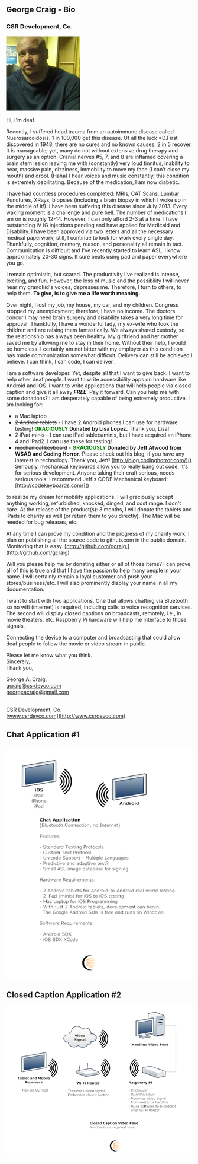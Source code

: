 ## George Craig - Bio
### CSR Development, Co.

![](george-craig.png)

Hi, I'm deaf. 

Recently, I suffered head trauma from an autoimmune disease called Nuerosarcoidosis. 1 in 100,000 get this disease. Of all the luck =D.First discovered in 1948, there are no cures and no known causes. 2 in 5 recover. It is manageable; yet, many do not without extensive drug therapy and surgery as an option. Cranial nerves #5, 7, and 8 are inflamed covering a brain stem lesion leaving me with (constantly) very loud tinnitus, inability to hear, massive pain, dizziness, immobility to move my face (I can't close my mouth) and drool. (Haha) I hear voices and music constantly, this condition is extremely debilitating. Because of the medication, I am now diabetic.

I have had countless procedures completed: MRIs, CAT Scans, Lumbar Punctures, XRays, biopsies (including a brain biopsy in which I woke up in the middle of it!). I have been suffering this disease since July 2013. Every waking moment is a challenge and pure hell. The number of medications I am on is roughly 12-14. However, I can only afford 2-3 at a time. I have outstanding IV IG injections pending and have applied for Medicaid and Disability. I have been approved via two letters and all the necessary medical paperwork; still, I continue to look for work every single day. Thankfully, cognition, memory, reason, and personality all remain in tact. Communication is difficult and I've recently started to learn ASL. I know approximately 20-30 signs. It sure beats using pad and paper everywhere you go.

I remain optimistic, but scared. The productivity I've realized is intense, exciting, and fun. However, the loss of music and the possibility I will never hear my grandkid's voices, depresses me. Therefore, I turn to others, to help them. **To give, is to give me a life worth meaning.**

Over night, I lost my job, my house, my car, and my children. Congress stopped my unemployment; therefore, I have no income. The doctors concur I may need brain surgery and disability takes a very long time for approval. Thankfully, I have a wonderful lady, my ex-wife who took the children and are raising them fantastically. We always shared custody, so the relationship has always been healthy. My girlfriend and her mother saved me by allowing me to stay in their home. Without their help, I would be homeless. I certainly am not bitter with my employer as this condition has made communication somewhat difficult. Delivery can still be achieved I believe. I can think, I can code, I can deliver.

I am a software developer. Yet, despite all that I want to give back. I want to help other deaf people. I want to write accessibility apps on hardware like Android and iOS. I want to write applications that will help people via closed caption and give it all away _**FREE**_. Pay it forward. Can you help me with some donations? I am desperately capable of being extremely productive. I am looking for:

- a Mac laptop
- <del>2 Android tablets</del> - I have 2 Android phones I can use for hardware testing! **<font color="green">GRACIOUSLY</font> Donated by Lisa Lopez.** Thank you, Lisa!
- <del>2 iPad minis</del> - I can use iPad tablets/minis, but I have acquired an iPhone 4 and iPad2. I can use these for testing!
- <del>mechanical keyboard</del> - **<font color="green">GRACIOUSLY</font> Donated by Jeff Atwood from WSAD and Coding Horror**. Please check out his blog, if you have any interest in technology. Thank you, Jeff! [http://blog.codinghorror.com/]() Seriously, mechanical keyboards allow you to really bang out code. It's for serious development. Anyone taking their craft serious, needs serious tools. I recommend Jeff's CODE Mechanical keyboard: [http://codekeyboards.com/]() <br>

to realize my dream for mobility applications. I will graciously accept anything working, refurbished, knocked, dinged, and cost range. I don't care. At the release of the product(s): 3 months, I will donate the tablets and iPads to charity as well (or return them to you directly). The Mac will be needed for bug releases, etc.

At any time I can prove my condition and the progress of my charity work. I plan on publishing all the source code to github.com in the public domain. Monitoring that is easy. [http://github.com/gcraig.](http://github.com/gcraig)

Will you please help me by donating either or all of those items? I can prove all of this is true and that I have the passion to help many people in your name. I will certainly remain a loyal customer and push your stores/business/etc. I will also prominently display your name in all my documentation. 

I want to start with two applications. One that allows chatting via Bluetooth so no wifi (internet) is required, including calls to voice recognition services. The second will display closed captions on broadcasts, remotely, i.e., in movie theaters. etc. Raspberry Pi hardware will help me interface to those signals. 

Connecting the device to a computer and broadcasting that could allow deaf people to follow the movie or video stream in public.

Please let me know what you think.<br> 
Sincerely,<br>
Thank you,

George A. Craig.<br>
[gcraig@csrdevco.com](mailto:gcraig@csrdevco.com)<br>
[georgeacraig@gmail.com](mailto:georgeacraig@gmail.com)<br><br>

CSR Development, Co.<br>
[www.csrdevco.com](http://www.csrdevco.com)

## Chat Application #1

![](ChatApplication1.png)

## Closed Caption Application #2

![](Application2.png)
